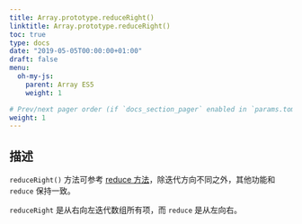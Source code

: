 ```yaml
---
title: Array.prototype.reduceRight()
linktitle: Array.prototype.reduceRight()
toc: true
type: docs
date: "2019-05-05T00:00:00+01:00"
draft: false
menu:
  oh-my-js:
    parent: Array ES5
    weight: 1

# Prev/next pager order (if `docs_section_pager` enabled in `params.toml`)
weight: 1
---
```


## 描述

`reduceRight()` 方法可参考 [reduce 方法](./08-Array.prototype.reduce.md)，除迭代方向不同之外，其他功能和 `reduce` 保持一致。

`reduceRight` 是从右向左迭代数组所有项，而 `reduce` 是从左向右。
